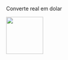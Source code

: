 Converte real em dolar

<img src=https://github.com/user-attachments/assets/1c54f799-6bd2-4942-9cd9-f47da9301488 width=100>

